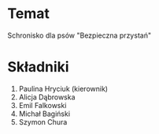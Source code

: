 # Temat
Schronisko dla psów "Bezpieczna przystań"

# Składniki
1. Paulina Hryciuk (kierownik)
2. Alicja Dąbrowska
3. Emil Falkowski
4. Michał Bagiński
5. Szymon Chura
